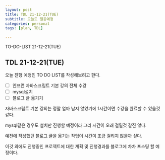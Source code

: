 ```yaml
---
layout: post
title: TDL 21-12-21(TUE)
subtitle: 오늘도 열공예정
categories: personal
tags: [plan, TDL]

---
```


TO-DO-LIST 21-12-21(TUE)

## TDL 21-12-21(TUE)

오늘 진행 예정인 TO DO LIST를 작성해보려고 한다.

- [ ] 인프런 자바스크립트 기본 강의 전체 수강
- [ ] mysql설치
- [ ] 블로그 글 옮기기

자바스크립트 기본 강의는 정말 얼마 남지 않았기에 1시간이면 수강을 완료할 수 있을것 같다.

mysql같은 경우도 설치만 진행할 예정이라 그리 시간이 오래 걸릴것 같진 않다.

예전에 작성했던 블로그 글을 옮기는 작업이 시간이 조금 걸리지 않을까 싶다.

이것 외에도 진행중인 프로젝트에 대한 계획 및 진행경과를 블로그에 차차 포스팅 할 예정이다.